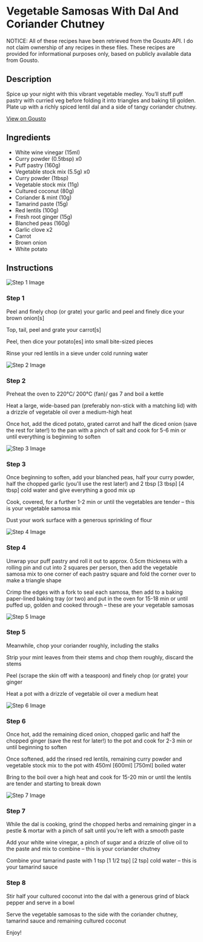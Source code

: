 # Vegetable Samosas With Dal And Coriander Chutney

NOTICE: All of these recipes have been retrieved from the Gousto API. I do not claim ownership of any recipes in these files. These recipes are provided for informational purposes only, based on publicly available data from Gousto.

## Description

Spice up your night with this vibrant vegetable medley. You’ll stuff puff pastry with curried veg before folding it into triangles and baking till golden. Plate up with a richly spiced lentil dal and a side of tangy coriander chutney. 

[View on Gousto](https://www.gousto.co.uk/recipes/cookbook/vegetable-samosas-with-dal-and-coriander-chutney)

## Ingredients

- White wine vinegar (15ml)
- Curry powder (0.5tbsp) x0
- Puff pastry (160g)
- Vegetable stock mix (5.5g) x0
- Curry powder (1tbsp)
- Vegetable stock mix (11g)
- Cultured coconut (80g)
- Coriander & mint (10g)
- Tamarind paste (15g)
- Red lentils (100g)
- Fresh root ginger (15g)
- Blanched peas (160g)
- Garlic clove x2
- Carrot
- Brown onion
- White potato

## Instructions

![Step 1 Image](https://production-media.gousto.co.uk/cms/recipe-step-image/step-1-1674577907304-x200.jpg)

### Step 1

Peel and finely chop (or grate) your garlic and peel and finely dice your brown onion[s]

Top, tail, peel and grate your carrot[s]

Peel, then dice your potato[es] into small bite-sized pieces

Rinse your red lentils in a sieve under cold running water

![Step 2 Image](https://production-media.gousto.co.uk/cms/recipe-step-image/step-2-1674577916236-x200.jpg)

### Step 2

Preheat the oven to 220°C/ 200°C (fan)/ gas 7 and boil a kettle

Heat a large, wide-based pan (preferably non-stick with a matching lid) with a drizzle of vegetable oil over a medium-high heat

Once hot, add the diced potato, grated carrot and half the diced onion (save the rest for later!) to the pan with a pinch of salt and cook for 5-6 min<span class="text-danger"> </span>or until everything is beginning to soften

![Step 3 Image](https://production-media.gousto.co.uk/cms/recipe-step-image/step-3-1674577925143-x200.jpg)

### Step 3

Once beginning to soften, add your blanched peas, half your curry powder, half the chopped garlic (you'll use the rest later!) and 2 tbsp <span class="text-purple">[3 tbsp]</span> <span class="text-danger">[4 tbsp]</span> cold water and give everything a good mix up

Cook, covered, for a further 1-2 min or until the vegetables are tender – this is your vegetable samosa mix

Dust your work surface with a generous sprinkling of flour

![Step 4 Image](https://production-media.gousto.co.uk/cms/recipe-step-image/step-4-1674577937380-x200.jpg)

### Step 4

Unwrap your puff pastry and roll it out to approx. 0.5cm thickness with a rolling pin and cut into 2 squares per person, then add the vegetable samosa mix to one corner of each pastry square and fold the corner over to make a triangle shape

Crimp the edges with a fork to seal each samosa, then add to a baking paper-lined baking tray (or two) and put in the oven for 15-18 min or until puffed up, golden and cooked through – these are your vegetable samosas

![Step 5 Image](https://production-media.gousto.co.uk/cms/recipe-step-image/step-5-1674577946210-x200.jpg)

### Step 5

Meanwhile, chop your coriander roughly, including the stalks

Strip your mint leaves from their stems and chop them roughly, discard the stems

Peel (scrape the skin off with a teaspoon) and finely chop (or grate) your ginger

Heat a pot with a drizzle of vegetable oil over a medium heat

![Step 6 Image](https://production-media.gousto.co.uk/cms/recipe-step-image/step-6-1674577954752-x200.jpg)

### Step 6

Once hot, add the remaining diced onion, chopped garlic and half the chopped ginger (save the rest for later!) to the pot and cook for 2-3 min or until beginning to soften

Once softened, add the rinsed red lentils, remaining curry powder and vegetable stock mix to the pot with 450ml <span class="text-purple">[600ml] </span><span class="text-danger">[750ml] </span>boiled water

Bring to the boil over a high heat and cook for 15-20 min or until the lentils are tender and starting to break down

![Step 7 Image](https://production-media.gousto.co.uk/cms/recipe-step-image/step-7-1674577963090-x200.jpg)

### Step 7

While the dal is cooking, grind the chopped herbs and remaining ginger in a pestle & mortar with a pinch of salt until you're left with a smooth paste

Add your white wine vinegar, a pinch of sugar and a drizzle of olive oil to the paste and mix to combine – this is your coriander chutney

Combine your tamarind paste with 1 tsp <span class="text-purple">[1 1/2 tsp]</span> <span class="text-danger">[2 tsp]</span> cold water – this is your tamarind sauce

### Step 8

Stir half your cultured coconut into the dal with a generous grind of black pepper and serve in a bowl

Serve the vegetable samosas to the side with the coriander chutney, tamarind sauce and remaining cultured coconut

Enjoy!

